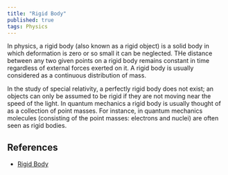 ```yaml
---
title: "Rigid Body"
published: true
tags: Physics
---
```


In physics, a rigid body (also known as a rigid object) is a solid body in which
deformation is zero or so small it can be neglected. THe distance between any two given
points on a rigid body remains constant in time regardless of external forces exerted on
it. A rigid body is usually considered as a continuous distribution of mass.

In the study of special relativity, a perfectly rigid body does not exist; an objects can
only be assumed to be rigid if they are not moving near the speed of the light. In quantum
mechanics a rigid body is usually thought of as a collection of point masses. For
instance, in quantum mechanics molecules (consisting of the point masses: electrons and
nuclei) are often seen as rigid bodies.

## References

- [Rigid Body](https://en.wikipedia.org/wiki/Rigid_body)